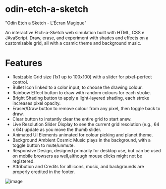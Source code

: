 # odin-etch-a-sketch
"Odin Etch a Sketch - L'Écran Magique"

An interactive Etch-a-Sketch web simulation built with HTML, CSS e JAvaScript. Draw, erase, and experiment with shades and effects on a customisable grid, all with a cosmic theme and background music.

# Features
- Resizable Grid size (1x1 up to 100x100) with a slider for pixel-perfect control.
- Bullet Icon linked to a color input, to choose the drawing colour.
- Rainbow Effect button to draw with random colours for each stroke.
- Bright Shading button to apply a light-layered shading, each stroke increases pixel opacity.
- Eraser/Draw button to remove colour from any pixel, then toggle back to draw.
- Clear button to instantly clear the entire grid to start anew.
- Live Resolution Slider Display to see the current grid resolution (e.g., 64 x 64) update as you move the thumb slider.
- Animated UI Elements animated for colour picking and planet theme.
- Background Ambient Cosmic Music plays in the background, with a toggle button to mute/unmute.
- Responsive Design, designed primarily for desktop use, but can be used on mobile browsers as well,although mouse clicks might not be registered. 
- Attribution and Credits for all icons, music, and backgrounds are properly credited in the footer.

![image](https://github.com/user-attachments/assets/b5dc52dc-49ea-44b1-917b-2e54ca1d3895)
